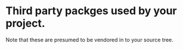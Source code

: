 # Third party packges used by your project.

Note that these are presumed to be vendored in to your source tree.
